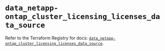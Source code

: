 # `data_netapp-ontap_cluster_licensing_licenses_data_source`

Refer to the Terraform Registry for docs: [`data_netapp-ontap_cluster_licensing_licenses_data_source`](https://registry.terraform.io/providers/netapp/netapp-ontap/2.3.0/docs/data-sources/cluster_licensing_licenses_data_source).
